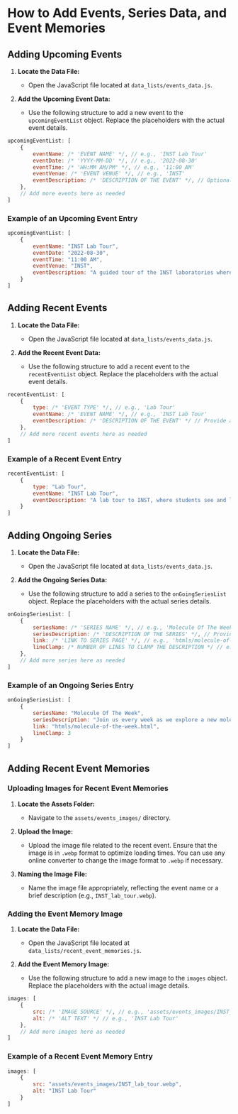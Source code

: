 # How to Add Events, Series Data, and Event Memories

## Adding Upcoming Events

1. **Locate the Data File:**
   - Open the JavaScript file located at `data_lists/events_data.js`.

2. **Add the Upcoming Event Data:**
   - Use the following structure to add a new event to the `upcomingEventList` object. Replace the placeholders with the actual event details.

```javascript
upcomingEventList: [
    {
        eventName: /* 'EVENT NAME' */, // e.g., 'INST Lab Tour'
        eventDate: /* 'YYYY-MM-DD' */, // e.g., '2022-08-30'
        eventTime: /* 'HH:MM AM/PM' */, // e.g., '11:00 AM'
        eventVenue: /* 'EVENT VENUE' */, // e.g., 'INST'
        eventDescription: /* 'DESCRIPTION OF THE EVENT' */, // Optional: Add a brief description
    },
    // Add more events here as needed
]
```

### Example of an Upcoming Event Entry

```javascript
upcomingEventList: [
    {
        eventName: "INST Lab Tour",
        eventDate: "2022-08-30",
        eventTime: "11:00 AM",
        eventVenue: "INST",
        eventDescription: "A guided tour of the INST laboratories where students will learn about cutting-edge research equipment.",
    }
]
```




## Adding Recent Events

1. **Locate the Data File:**
   - Open the JavaScript file located at `data_lists/events_data.js`.

2. **Add the Recent Event Data:**
   - Use the following structure to add a recent event to the `recentEventList` object. Replace the placeholders with the actual event details.

```javascript
recentEventList: [
    {
        type: /* 'EVENT TYPE' */, // e.g., 'Lab Tour'
        eventName: /* 'EVENT NAME' */, // e.g., 'INST Lab Tour'
        eventDescription: /* 'DESCRIPTION OF THE EVENT' */ // Provide a brief description of what the event was about
    },
    // Add more recent events here as needed
]
```

### Example of a Recent Event Entry

```javascript
recentEventList: [
    {
        type: "Lab Tour",
        eventName: "INST Lab Tour",
        eventDescription: "A lab tour to INST, where students see and learn about various machines and equipment used for research works in INST Mohali."
    }
]
```




## Adding Ongoing Series

1. **Locate the Data File:**
   - Open the JavaScript file located at `data_lists/events_data.js`.

2. **Add the Ongoing Series Data:**
   - Use the following structure to add a series to the `onGoingSeriesList` object. Replace the placeholders with the actual series details.

```javascript
onGoingSeriesList: [
    {
        seriesName: /* 'SERIES NAME' */, // e.g., 'Molecule Of The Week'
        seriesDescription: /* 'DESCRIPTION OF THE SERIES' */, // Provide a brief description of the series
        link: /* 'LINK TO SERIES PAGE' */, // e.g., 'htmls/molecule-of-the-week.html'
        lineClamp: /* NUMBER OF LINES TO CLAMP THE DESCRIPTION */ // e.g., 3
    },
    // Add more series here as needed
]
```

### Example of an Ongoing Series Entry

```javascript
onGoingSeriesList: [
    {
        seriesName: "Molecule Of The Week",
        seriesDescription: "Join us every week as we explore a new molecule and its significance in chemistry. If you're interested in contributing and suggesting a molecule, get in touch!",
        link: "htmls/molecule-of-the-week.html",
        lineClamp: 3
    }
]
```




## Adding Recent Event Memories

### Uploading Images for Recent Event Memories

1. **Locate the Assets Folder:**
   - Navigate to the `assets/events_images/` directory.

2. **Upload the Image:**
   - Upload the image file related to the recent event. Ensure that the image is in `.webp` format to optimize loading times. You can use any online converter to change the image format to `.webp` if necessary.

3. **Naming the Image File:**
   - Name the image file appropriately, reflecting the event name or a brief description (e.g., `INST_lab_tour.webp`).

### Adding the Event Memory Image

1. **Locate the Data File:**
   - Open the JavaScript file located at `data_lists/recent_event_memories.js`.

2. **Add the Event Memory Image:**
   - Use the following structure to add a new image to the `images` object. Replace the placeholders with the actual image details.

```javascript
images: [
    {
        src: /* 'IMAGE SOURCE' */, // e.g., 'assets/events_images/INST_lab_tour.webp'
        alt: /* 'ALT TEXT' */ // e.g., 'INST Lab Tour'
    },
    // Add more images here as needed
]
```

### Example of a Recent Event Memory Entry

```javascript
images: [
    {
        src: "assets/events_images/INST_lab_tour.webp",
        alt: "INST Lab Tour"
    }
]
```